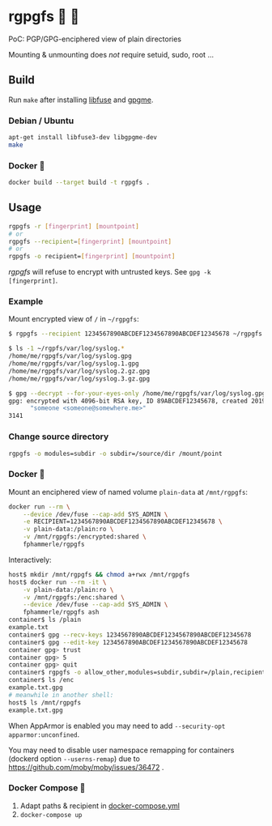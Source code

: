 # rgpgfs 💾 🔐

PoC: PGP/GPG-enciphered view of plain directories

Mounting & unmounting does *not* require setuid, sudo, root ...

## Build

Run `make` after installing
[libfuse](https://github.com/libfuse/libfuse)
and
[gpgme](https://www.gnupg.org/software/gpgme/index.html).

### Debian / Ubuntu

```sh
apt-get install libfuse3-dev libgpgme-dev
make
```

### Docker 🐳

```sh
docker build --target build -t rgpgfs .
```

## Usage

```sh
rgpgfs -r [fingerprint] [mountpoint]
# or
rgpgfs --recipient=[fingerprint] [mountpoint]
# or
rgpgfs -o recipient=[fingerprint] [mountpoint]
```

*rgpgfs* will refuse to encrypt with untrusted keys.
See `gpg -k [fingerprint]`.

### Example

Mount encrypted view of `/` in `~/rgpgfs`:

```sh
$ rgpgfs --recipient 1234567890ABCDEF1234567890ABCDEF12345678 ~/rgpgfs

$ ls -1 ~/rgpfs/var/log/syslog.*
/home/me/rgpgfs/var/log/syslog.gpg
/home/me/rgpgfs/var/log/syslog.1.gpg
/home/me/rgpgfs/var/log/syslog.2.gz.gpg
/home/me/rgpgfs/var/log/syslog.3.gz.gpg

$ gpg --decrypt --for-your-eyes-only /home/me/rgpgfs/var/log/syslog.gpg | wc -l
gpg: encrypted with 4096-bit RSA key, ID 89ABCDEF12345678, created 2019-03-30
      "someone <someone@somewhere.me>"
3141
```

### Change source directory

```sh
rgpgfs -o modules=subdir -o subdir=/source/dir /mount/point
```

### Docker 🐳

Mount an enciphered view of named volume `plain-data` at `/mnt/rgpgfs`:

```sh
docker run --rm \
    --device /dev/fuse --cap-add SYS_ADMIN \
    -e RECIPIENT=1234567890ABCDEF1234567890ABCDEF12345678 \
    -v plain-data:/plain:ro \
    -v /mnt/rgpgfs:/encrypted:shared \
    fphammerle/rgpgfs
```

Interactively:

```sh
host$ mkdir /mnt/rgpgfs && chmod a+rwx /mnt/rgpgfs
host$ docker run --rm -it \
    -v plain-data:/plain:ro \
    -v /mnt/rgpgfs:/enc:shared \
    --device /dev/fuse --cap-add SYS_ADMIN \
    fphammerle/rgpgfs ash
container$ ls /plain
example.txt
container$ gpg --recv-keys 1234567890ABCDEF1234567890ABCDEF12345678
container$ gpg --edit-key 1234567890ABCDEF1234567890ABCDEF12345678
container gpg> trust
container gpg> 5
container gpg> quit
container$ rgpgfs -o allow_other,modules=subdir,subdir=/plain,recipient=12345678 /enc
container$ ls /enc
example.txt.gpg
# meanwhile in another shell:
host$ ls /mnt/rgpgfs
example.txt.gpg
```

When AppArmor is enabled
you may need to add `--security-opt apparmor:unconfined`.

You may need to disable user namespace remapping for containers
(dockerd option `--userns-remap`)
due to https://github.com/moby/moby/issues/36472 .

### Docker Compose 🐙

1. Adapt paths & recipient in [docker-compose.yml](docker-compose.yml)
2. `docker-compose up`
